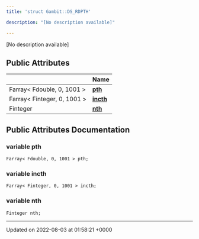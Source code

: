 ```yaml
---
title: 'struct Gambit::DS_RDPTH'

description: "[No description available]"

---
```









[No description available]

## Public Attributes

|                | Name           |
| -------------- | -------------- |
| Farray< Fdouble, 0, 1001 > | **[pth](/documentation/code/main/classes/structgambit_1_1ds__rdpth/#variable-pth)**  |
| Farray< Finteger, 0, 1001 > | **[incth](/documentation/code/main/classes/structgambit_1_1ds__rdpth/#variable-incth)**  |
| Finteger | **[nth](/documentation/code/main/classes/structgambit_1_1ds__rdpth/#variable-nth)**  |

## Public Attributes Documentation

### variable pth

```
Farray< Fdouble, 0, 1001 > pth;
```


### variable incth

```
Farray< Finteger, 0, 1001 > incth;
```


### variable nth

```
Finteger nth;
```


-------------------------------

Updated on 2022-08-03 at 01:58:21 +0000